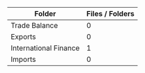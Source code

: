 | Folder                |   Files / Folders |
|-----------------------|-------------------|
| Trade Balance         |                 0 |
| Exports               |                 0 |
| International Finance |                 1 |
| Imports               |                 0 |